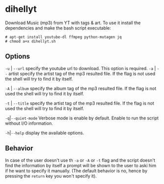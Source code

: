 

# dihellyt
Download Music (mp3) from YT  with tags &amp; art.
To use it install the dependencies and make the bash script executable:

    # apt-get install youtube-dl ffmpeg python-mutagen jq
    # chmod a+x dihellyt.sh 

## Options
`-u` | `--url` specify the youtube url to download. This option is required.
 `-a` | `--` artist specify the artist tag of the mp3 resulted file. If the flag is not used the shell will try to find it by itself. 
 
 `-A` | `--album` specify the album tag of the mp3 resulted file. If the flag is not used the shell will try to find it by itself. 
 
 `-t` | `--title` specify the artist tag of the mp3 resulted file. If the flag is not used the shell will try to find it by itself.
 
 `-q`|`--quiet-mode` Verbose mode is enable by default. Enable to run the script without I/O information.
 
`-h`|`--help` display the available options.

## Behavior
In case of the user doesn't use th `-a` or `-A` or `-t` flag and the script doesn't find the information by itself a prompt will be shown to the user to aski him if he want to specify it manually. (The default behavior is no, hence by pressing the `return` key you won't specify it).
